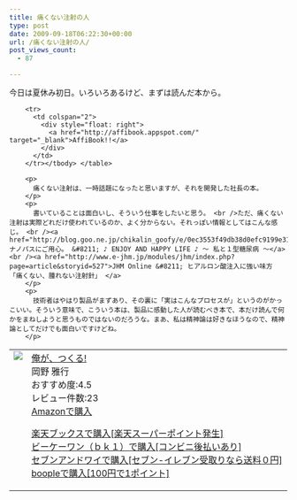 ```yaml
---
title: 痛くない注射の人
type: post
date: 2009-09-18T06:22:30+00:00
url: /痛くない注射の人/
post_views_count:
  - 87

---
```

今日は夏休み初日。いろいろあるけど、まずは読んだ本から。

<table>
  <tr>
    <td style="vertical-align: top">
      <a href="http://hb.afl.rakuten.co.jp/hgc/06d13246.10ebaa62.06d13247.1eb85ca0/?pc=http%3A%2F%2Fsearch.books.rakuten.co.jp%2Fbksearch%2Fdt%3Fg%3D001%26bisbn%3D4806117609" target="_blank"><img style="border-bottom-style: none; border-right-style: none; border-top-style: none; border-left-style: none" src="https://i0.wp.com/ecx.images-amazon.com/images/I/51HRVXKVE5L._SL160_.jpg" data-recalc-dims="1" /> </a>
    </td>
    <td style="vertical-align: top">
      <a href="http://hb.afl.rakuten.co.jp/hgc/06d13246.10ebaa62.06d13247.1eb85ca0/?pc=http%3A%2F%2Fsearch.books.rakuten.co.jp%2Fbksearch%2Fdt%3Fg%3D001%26bisbn%3D4806117609" target="_blank">俺が、つくる! </a> <br />岡野 雅行 <br />おすすめ度:4.5 <br />レビュー件数:23 <br /><a href="http://www.amazon.co.jp/%E4%BF%BA%E3%81%8C%E3%80%81%E3%81%A4%E3%81%8F%E3%82%8B-%E5%B2%A1%E9%87%8E-%E9%9B%85%E8%A1%8C/dp/4806117609%3FSubscriptionId%3D1JWQWN8E4Z5TR27962G2%26tag%3Dgaeaffibook-22%26linkCode%3Dxm2%26camp%3D2025%26creative%3D165953%26creativeASIN%3D4806117609" target="_blank">Amazonで購入 </a> </p>
      <p>
        <a href="http://px.a8.net/svt/ejp?a8mat=1HPMBD+EAZZ1U+5WS+C1DUQ&a8ejpredirect=http%3A%2F%2Fsearch.books.rakuten.co.jp%2Fbksearch%2Fdt%3Fg%3D001%26bisbn%3D4806117609" target="_blank">楽天ブックスで購入[楽天スーパーポイント発生]</a> <img border="0" alt="" src="https://i2.wp.com/www12.a8.net/0.gif?resize=1%2C1" width="1" height="1" data-recalc-dims="1" /> <br /><a href="http://px.a8.net/svt/ejp?a8mat=1HRMFS+EEKKOI+10UY+HUKPU&a8ejpredirect=http%3A%2F%2Fwww.bk1.jp%2FkeywordSearchResult%2F%3Fkeyword%3D4806117609%26storeCd%3D1%26searchFlg%3D9%26x%3D43%26y%3D11%26partnerid%3D02a801" target="_blank">ビーケーワン（ｂｋ１）で購入[コンビニ後払いあり]</a> <img border="0" alt="" src="https://i2.wp.com/www12.a8.net/0.gif?resize=1%2C1" width="1" height="1" data-recalc-dims="1" /> <br /><a href="http://click.linksynergy.com/fs-bin/statform?id=aR0TIOX*qAA&offerid=137560&bnid=1490&subid=&subid=0&kword_in=4806117609&oop=on" target="_blank">セブンアンドワイで購入[セブン-イレブン受取りなら送料０円]</a><img border="0" src="http://ad.linksynergy.com/fs-bin/show?id=aR0TIOX*qAA&bids=137560&type=5&subid=0" width="1" height="1" /> <br /><a href="http://click.linksynergy.com/fs-bin/statform?id=aR0TIOX*qAA&offerid=33310&bnid=2&subid=0&ifc=4&ifr=9784806117605" target="_blank">boopleで購入[100円で1ポイント]</a> </td> </tr> 
        
        <tr>
          <td colspan="2">
            <div style="float: right">
              <a href="http://affibook.appspot.com/" target="_blank">AffiBook!!</a>
            </div>
          </td>
        </tr></tbody> </table> 
        
        <p>
          痛くない注射は、一時話題になったと思いますが、それを開発した社長の本。
        </p>
        <p>
          書いていることは面白いし、そういう仕事をしたいと思う。 <br />ただ、痛くない注射は実際どれだけ使われているのか、よく分からない。それっぽい情報としてはこんな感じ。 <br /><a href="http://blog.goo.ne.jp/chikalin_goofy/e/0ec3553f49db38d0efc9199e3136be22">ナノパスにご用心。 &#8211; ♪ ENJOY AND HAPPY LIFE ♪ 〜 私と１型糖尿病 〜</a> <br /><a href="http://www.e-jhm.jp/modules/jhm/index.php?page=article&storyid=527">JHM Online &#8211; ヒアルロン酸注入に強い味方 「痛くない、腫れない注射針」 </a>
        </p>
        <p>
          技術者はやはり製品がまずあり、その裏に「実はこんなプロセスが」というのがかっこいい。そういう意味で、こういう本は、製品に感動した人が読むべき本で、本だけ読んで何かをまねしようと思うものではないのだろうな。まあ、私は精神論は好きなほうなので、精神論としてだけでも面白いですけどね。
        </p>